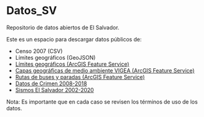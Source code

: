 # Datos_SV

Repositorio de datos abiertos de El Salvador.

Este es un espacio para descargar datos públicos de: 
* Censo 2007 (CSV)
* Límites geográficos (GeoJSON)
* [Límites geográficos (ArcGIS Feature Service)](http://cloud.cnr.gob.sv/ArcGIS/rest/services/SVWGS84/)
* [Capas geográficas de medio ambiente VIGEA (ArcGIS Feature Service)](http://mapas.marn.gob.sv/arcgis/rest/services/VIGEA/VIGEALayers/MapServer)
* [Rutas de buses y paradas (ArcGIS Feature Service)](https://services9.arcgis.com/4ZwMO9wShTnUDuWy/ArcGIS/rest/services/)
* [Datos de Crimen 2008-2018](https://www.aas.jjay.cuny.edu/single-post/base-de-datos)
* [Sismos El Salvador 2002-2020](https://raw.githubusercontent.com/BigDreamsCoders/Tremor/master/static/Sismos-el-salvador.csv)

Nota: Es importante que en cada caso se revisen los términos de uso de los datos.


